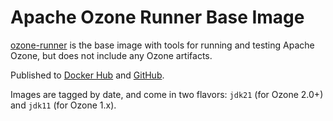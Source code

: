 <!--
  Licensed to the Apache Software Foundation (ASF) under one or more
  contributor license agreements.  See the NOTICE file distributed with
  this work for additional information regarding copyright ownership.
  The ASF licenses this file to You under the Apache License, Version 2.0
  (the "License"); you may not use this file except in compliance with
  the License.  You may obtain a copy of the License at

      http://www.apache.org/licenses/LICENSE-2.0

  Unless required by applicable law or agreed to in writing, software
  distributed under the License is distributed on an "AS IS" BASIS,
  WITHOUT WARRANTIES OR CONDITIONS OF ANY KIND, either express or implied.
  See the License for the specific language governing permissions and
  limitations under the License.
-->

# Apache Ozone Runner Base Image

[ozone-runner](https://github.com/apache/ozone-docker-runner) is the base image with tools for running and testing Apache Ozone, but does not include any Ozone artifacts.

Published to [Docker Hub](https://hub.docker.com/r/apache/ozone-runner) and [GitHub](https://github.com/apache/ozone-docker-runner/pkgs/container/ozone-runner).

Images are tagged by date, and come in two flavors: `jdk21` (for Ozone 2.0+) and `jdk11` (for Ozone 1.x).

